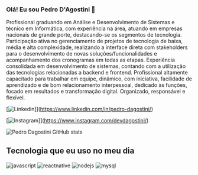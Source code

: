 ### Olá! Eu sou Pedro D'Agostini 👋

Profissional graduando em Análise e Desenvolvimento de Sistemas e técnico em Informática, com experiência na área, atuando em empresas nacionais de grande porte, destacando-se os segmentos de tecnologia. Participação ativa no gerenciamento de projetos de tecnologia de baixa, média e alta complexidade, realizando a interface direta com stakeholders para o desenvolvimento de novas soluções/funcionalidades e acompanhamento dos cronogramas em todas as etapas. Experiência consolidada em desenvolvimento de sistemas, contando com a utilização das tecnologias relacionadas a backend e frontend. Profissional altamente capacitado para trabalhar em equipe, dinâmico, com iniciativa, facilidade de aprendizado e de bom relacionamento interpessoal, dedicado às funções, focado em resultados e transformação digital. Organizado, responsável e flexível. 

[![Linkedin](https://img.shields.io/badge/LinkedIn-0077B5?style=for-the-badge&logo=linkedin&logoColor=white)]](https://www.linkedin.com/in/pedro-dagostini/)

[![Instagram](https://img.shields.io/badge/Instagram-E4405F?style=for-the-badge&logo=instagram&logoColor=white)]](https://www.instagram.com/devdagostini/)

![Pedro Dagostini GitHub stats](https://github-readme-stats.vercel.app/api?username=Dagostini01&show_icons=true&theme=onedark)

## Tecnologia que eu uso no meu dia

<div style="display: inline_block">
    <img align="center" alt="javascript" src="https://img.shields.io/badge/JavaScript-F7DF1E?style=for-the-badge&logo=javascript&logoColor=black"></img>
    <img align="center" alt="reactnative" src="https://img.shields.io/badge/React_Native-20232A?style=for-the-badge&logo=react&logoColor=61DAFB"></img>
    <img align="center" alt="nodejs" src="https://img.shields.io/badge/Node.js-43853D?style=for-the-badge&logo=node.js&logoColor=white"></img>
    <img align="center" alt="mysql" src="https://img.shields.io/badge/MySQL-00000F?style=for-the-badge&logo=mysql&logoColor=white"></img>
</div>
